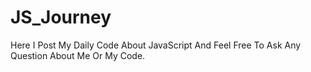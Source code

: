 # JS_Journey
Here I Post My Daily Code About JavaScript And Feel Free To Ask Any Question About Me Or My Code.
